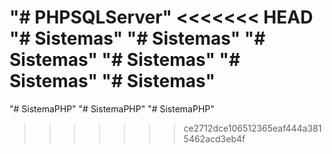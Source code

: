 "# PHPSQLServer" 
<<<<<<< HEAD
"# Sistemas" 
"# Sistemas" 
"# Sistemas" 
"# Sistemas" 
"# Sistemas" 
"# Sistemas" 
=======
"# SistemaPHP" 
"# SistemaPHP" 
"# SistemaPHP" 
>>>>>>> ce2712dce106512365eaf444a3815462acd3eb4f
